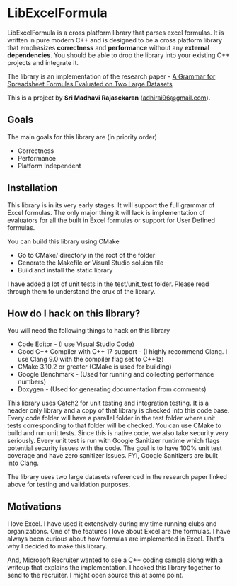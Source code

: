# LibExcelFormula

LibExcelFormula is a cross platform library that parses excel formulas. It is written in pure modern C++ and is designed to be a cross platform library that emphasizes **correctness** and **performance** without any **external dependencies**. You should be able to drop the library into your existing C++ projects and integrate it. 

The library is an implementation of the research paper - [A Grammar for Spreadsheet Formulas Evaluated on Two Large Datasets](https://drive.google.com/file/d/0B79P2Uym3JjvMjlaWWtnTWRLQmc/view)

This is a project by **Sri Madhavi Rajasekaran** (adhirai96@gmail.com).

## Goals

The main goals for this library are (in priority order)

* Correctness
* Performance
* Platform Independent

## Installation

This library is in its very early stages. It will support the full grammar of Excel formulas. The only major thing it will lack is implementation of evaluators for all the built in Excel formulas or support for User Defined formulas.

You can build this library using CMake

* Go to CMake/ directory in the root of the folder
* Generate the Makefile or Visual Studio soluion file
* Build and install the static library

I have added a lot of unit tests in the test/unit_test folder. Please read through them to understand the crux of the library.

## How do I hack on this library?

You will need the following things to hack on this library

* Code Editor - (I use Visual Studio Code)
* Good C++ Compiler with C++ 17 support - (I highly recommend Clang. I use Clang 9.0 with the compiler flag set to C++1z)
* CMake 3.10.2 or greater (CMake is used for building)
* Google Benchmark - (Used for running and collecting performance numbers)
* Doxygen - (Used for generating documentation from comments)

This library uses [Catch2](https://github.com/catchorg/Catch2) for unit testing and integration testing. It is a header only library and a copy of that library is checked into this code base. Every code folder will have a parallel folder in the test folder where unit tests corresponding to that folder will be checked. You can use CMake to build and run unit tests. Since this is native code, we also take security very seriously. Every unit test is run with Google Sanitizer runtime which flags potential security issues with the code. The goal is to have 100% unit test coverage and have zero sanitizer issues. FYI, Google Sanitizers are built into Clang.

The library uses two large datasets referenced in the research paper linked above for testing and validation purposes.

## Motivations

I love Excel. I have used it extensively during my time running clubs and organizations. One of the features I love about Excel are the formulas. I have always been curious about how formulas are implemented in Excel. That's why I decided to make this library.

And, Microsoft Recruiter wanted to see a C++ coding sample along with a writeup that explains the implementation. I hacked this library together to send to the recruiter. I might open source this at some point.